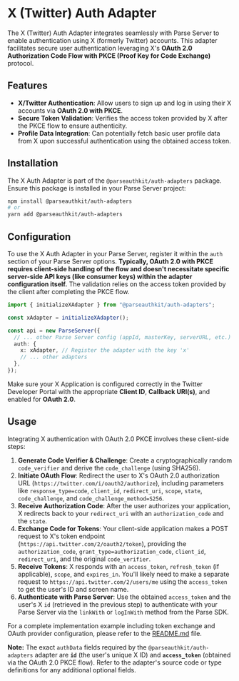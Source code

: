 # X (Twitter) Auth Adapter

The X (Twitter) Auth Adapter integrates seamlessly with Parse Server to enable authentication using X (formerly Twitter) accounts. This adapter facilitates secure user authentication leveraging X's **OAuth 2.0 Authorization Code Flow with PKCE (Proof Key for Code Exchange)** protocol.

## Features

- **X/Twitter Authentication**: Allow users to sign up and log in using their X accounts via **OAuth 2.0 with PKCE**.
- **Secure Token Validation**: Verifies the access token provided by X after the PKCE flow to ensure authenticity.
- **Profile Data Integration**: Can potentially fetch basic user profile data from X upon successful authentication using the obtained access token.

## Installation

The X Auth Adapter is part of the `@parseauthkit/auth-adapters` package. Ensure this package is installed in your Parse Server project:

```bash
npm install @parseauthkit/auth-adapters
# or
yarn add @parseauthkit/auth-adapters
```

## Configuration

To use the X Auth Adapter in your Parse Server, register it within the `auth` section of your Parse Server options. **Typically, OAuth 2.0 with PKCE requires client-side handling of the flow and doesn't necessitate specific server-side API keys (like consumer keys) within the adapter configuration itself.** The validation relies on the access token provided by the client after completing the PKCE flow.

```typescript
import { initializeXAdapter } from "@parseauthkit/auth-adapters";

const xAdapter = initializeXAdapter();

const api = new ParseServer({
  // ... other Parse Server config (appId, masterKey, serverURL, etc.)
  auth: {
    x: xAdapter, // Register the adapter with the key 'x'
    // ... other adapters
  },
});
```

Make sure your X Application is configured correctly in the Twitter Developer Portal with the appropriate **Client ID**, **Callback URI(s)**, and enabled for **OAuth 2.0**.

## Usage

Integrating X authentication with OAuth 2.0 PKCE involves these client-side steps:

1. **Generate Code Verifier & Challenge**: Create a cryptographically random `code_verifier` and derive the `code_challenge` (using SHA256).
2. **Initiate OAuth Flow**: Redirect the user to X's OAuth 2.0 authorization URL (`https://twitter.com/i/oauth2/authorize`), including parameters like `response_type=code`, `client_id`, `redirect_uri`, `scope`, `state`, `code_challenge`, and `code_challenge_method=S256`.
3. **Receive Authorization Code**: After the user authorizes your application, X redirects back to your `redirect_uri` with an `authorization_code` and the `state`.
4. **Exchange Code for Tokens**: Your client-side application makes a POST request to X's token endpoint (`https://api.twitter.com/2/oauth2/token`), providing the `authorization_code`, `grant_type=authorization_code`, `client_id`, `redirect_uri`, and the original `code_verifier`.
5. **Receive Tokens**: X responds with an `access_token`, `refresh_token` (if applicable), `scope`, and `expires_in`. You'll likely need to make a separate request to `https://api.twitter.com/2/users/me` using the `access_token` to get the user's ID and screen name.
6. **Authenticate with Parse Server**: Use the obtained `access_token` and the user's X `id` (retrieved in the previous step) to authenticate with your Parse Server via the `linkWith` or `logInWith` method from the Parse SDK.

For a complete implementation example including token exchange and OAuth provider configuration, please refer to the [README.md](../../../README.md) file.

**Note:** The exact `authData` fields required by the `@parseauthkit/auth-adapters` adapter are **`id`** (the user's unique X ID) and **`access_token`** (obtained via the OAuth 2.0 PKCE flow). Refer to the adapter's source code or type definitions for any additional optional fields.
